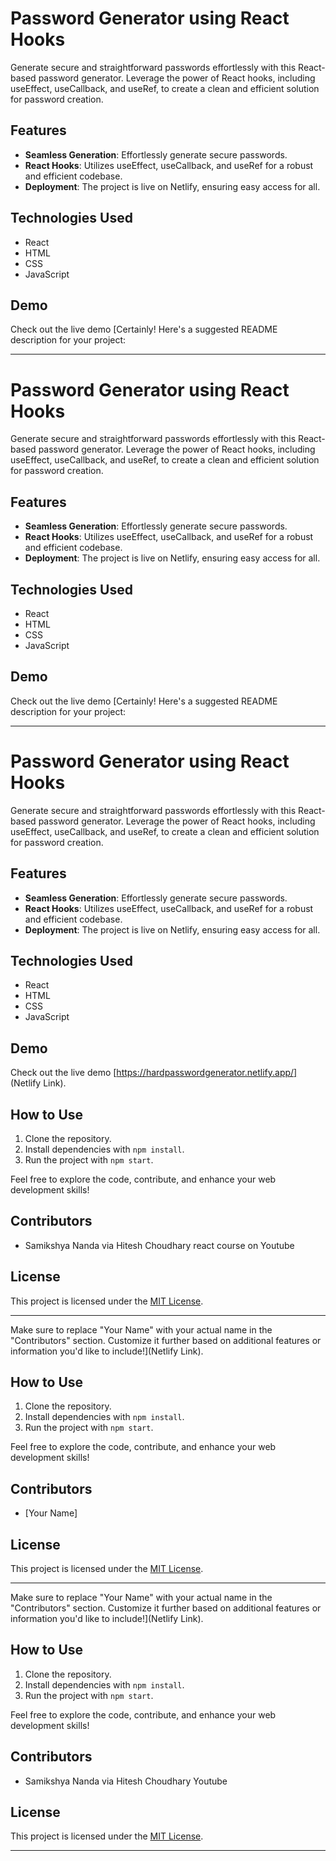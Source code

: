 
# Password Generator using React Hooks

Generate secure and straightforward passwords effortlessly with this React-based password generator. Leverage the power of React hooks, including useEffect, useCallback, and useRef, to create a clean and efficient solution for password creation.

## Features
- **Seamless Generation**: Effortlessly generate secure passwords.
- **React Hooks**: Utilizes useEffect, useCallback, and useRef for a robust and efficient codebase.
- **Deployment**: The project is live on Netlify, ensuring easy access for all.

## Technologies Used
- React
- HTML
- CSS
- JavaScript

## Demo
Check out the live demo [Certainly! Here's a suggested README description for your project:

---
# Password Generator using React Hooks

Generate secure and straightforward passwords effortlessly with this React-based password generator. Leverage the power of React hooks, including useEffect, useCallback, and useRef, to create a clean and efficient solution for password creation.

## Features
- **Seamless Generation**: Effortlessly generate secure passwords.
- **React Hooks**: Utilizes useEffect, useCallback, and useRef for a robust and efficient codebase.
- **Deployment**: The project is live on Netlify, ensuring easy access for all.

## Technologies Used
- React
- HTML
- CSS
- JavaScript

## Demo
Check out the live demo [Certainly! Here's a suggested README description for your project:

---
# Password Generator using React Hooks

Generate secure and straightforward passwords effortlessly with this React-based password generator. Leverage the power of React hooks, including useEffect, useCallback, and useRef, to create a clean and efficient solution for password creation.

## Features
- **Seamless Generation**: Effortlessly generate secure passwords.
- **React Hooks**: Utilizes useEffect, useCallback, and useRef for a robust and efficient codebase.
- **Deployment**: The project is live on Netlify, ensuring easy access for all.

## Technologies Used
- React
- HTML
- CSS
- JavaScript

## Demo
Check out the live demo [https://hardpasswordgenerator.netlify.app/] (Netlify Link).

## How to Use
1. Clone the repository.
2. Install dependencies with `npm install`.
3. Run the project with `npm start`.

Feel free to explore the code, contribute, and enhance your web development skills!

## Contributors
- Samikshya Nanda  via Hitesh Choudhary react course on Youtube

## License
This project is licensed under the [MIT License](LICENSE).

---

Make sure to replace "Your Name" with your actual name in the "Contributors" section. Customize it further based on additional features or information you'd like to include!](Netlify Link).

## How to Use
1. Clone the repository.
2. Install dependencies with `npm install`.
3. Run the project with `npm start`.

Feel free to explore the code, contribute, and enhance your web development skills!

## Contributors
- [Your Name]

## License
This project is licensed under the [MIT License](LICENSE).

---

Make sure to replace "Your Name" with your actual name in the "Contributors" section. Customize it further based on additional features or information you'd like to include!](Netlify Link).

## How to Use
1. Clone the repository.
2. Install dependencies with `npm install`.
3. Run the project with `npm start`.

Feel free to explore the code, contribute, and enhance your web development skills!

## Contributors
- Samikshya Nanda via Hitesh Choudhary Youtube

## License
This project is licensed under the [MIT License](LICENSE).

--- 
